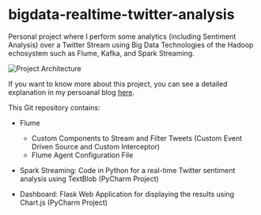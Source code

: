 # bigdata-realtime-twitter-analysis
Personal project where I perform some analytics (including Sentiment Analysis) over a Twitter Stream using Big Data Technologies of the Hadoop echosystem such as Flume, Kafka, and Spark Streaming.

![Project Architecture](http://davidiscoding.com/wp-content/uploads/2019/06/Screenshot-2019-06-11-at-11.07.57-1024x582.png)

If you want to know more about this project, you can see a detailed explanation in my persoanal blog [here](http://davidiscoding.com/real-time-twitter-sentiment-analysis-pt-1-introduction).

This Git repository contains:
- Flume 
  - Custom Components to Stream and Filter Tweets (Custom Event Driven Source and Custom Interceptor)
  - Flume Agent Configuration File
  
- Spark Streaming: Code in Python for a real-time Twitter sentiment analysis using TextBlob (PyCharm Project)

- Dashboard: Flask Web Application for displaying the results using Chart.js (PyCharm Project)
